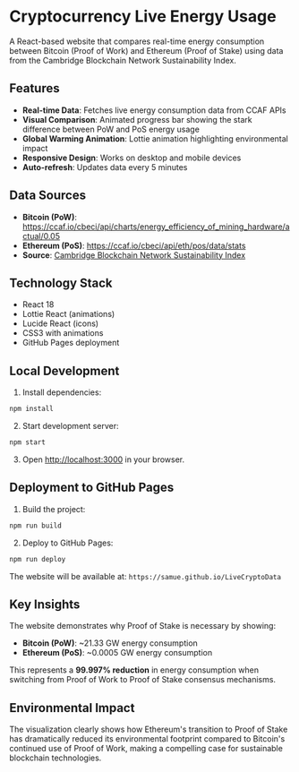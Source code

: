 # Cryptocurrency Live Energy Usage

A React-based website that compares real-time energy consumption between Bitcoin (Proof of Work) and Ethereum (Proof of Stake) using data from the Cambridge Blockchain Network Sustainability Index.

## Features

- **Real-time Data**: Fetches live energy consumption data from CCAF APIs
- **Visual Comparison**: Animated progress bar showing the stark difference between PoW and PoS energy usage
- **Global Warming Animation**: Lottie animation highlighting environmental impact
- **Responsive Design**: Works on desktop and mobile devices
- **Auto-refresh**: Updates data every 5 minutes

## Data Sources

- **Bitcoin (PoW)**: https://ccaf.io/cbeci/api/charts/energy_efficiency_of_mining_hardware/actual/0.05
- **Ethereum (PoS)**: https://ccaf.io/cbeci/api/eth/pos/data/stats
- **Source**: [Cambridge Blockchain Network Sustainability Index](https://ccaf.io/cbnsi/ethereum)

## Technology Stack

- React 18
- Lottie React (animations)
- Lucide React (icons)
- CSS3 with animations
- GitHub Pages deployment

## Local Development

1. Install dependencies:
```bash
npm install
```

2. Start development server:
```bash
npm start
```

3. Open [http://localhost:3000](http://localhost:3000) in your browser.

## Deployment to GitHub Pages

1. Build the project:
```bash
npm run build
```

2. Deploy to GitHub Pages:
```bash
npm run deploy
```

The website will be available at: `https://samue.github.io/LiveCryptoData`

## Key Insights

The website demonstrates why Proof of Stake is necessary by showing:

- **Bitcoin (PoW)**: ~21.33 GW energy consumption
- **Ethereum (PoS)**: ~0.0005 GW energy consumption

This represents a **99.997% reduction** in energy consumption when switching from Proof of Work to Proof of Stake consensus mechanisms.

## Environmental Impact

The visualization clearly shows how Ethereum's transition to Proof of Stake has dramatically reduced its environmental footprint compared to Bitcoin's continued use of Proof of Work, making a compelling case for sustainable blockchain technologies.
